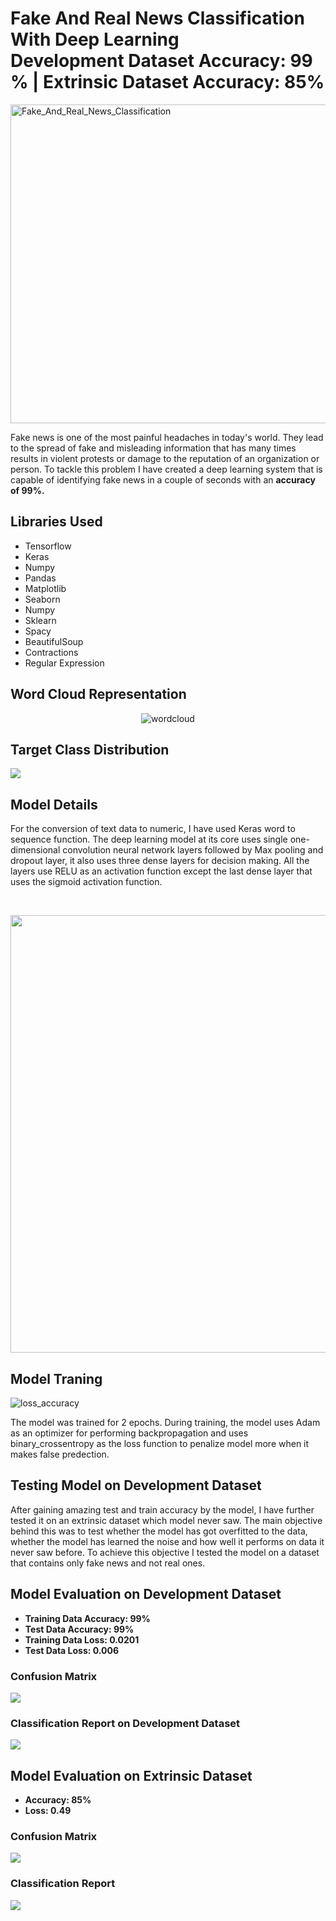 # Fake And Real News Classification With Deep Learning <br> Development Dataset Accuracy: 99 % | Extrinsic Dataset Accuracy: 85%
<img src="https://ichef.bbci.co.uk/news/976/cpsprodpb/089D/production/_111750220_gettyimages-1215064495.jpg" alt="Fake_And_Real_News_Classification" width="1000" height="510">
<p>Fake news is one of the most painful headaches in today's world. They lead to the spread of fake and misleading information that has many times results in violent protests or damage to the reputation of an organization or person. To tackle this problem I have created a deep learning system that is capable of identifying fake news in a couple of seconds with an <b>accuracy of 99%.</b></p>
<h2>Libraries Used</h2>
<ul>
  <li>Tensorflow</li>
  <li>Keras</li>
  <li>Numpy</li>
  <li>Pandas </li>
  <li>Matplotlib</li>
  <li>Seaborn</li>
  <li>Numpy</li>
  <li>Sklearn</li>
  <li>Spacy</li>
  <li>BeautifulSoup</li>
  <li>Contractions</li>
  <li>Regular Expression</li>
</ul>
<h2>Word Cloud Representation</h2>
<p align="center">
<img src="https://github.com/NavinBondade/Fake_And_Real_News_Classification/blob/main/Graphs/Word%20Cloud%20Representation.jpg" alt="wordcloud" >
</p>  
<h2>Target Class Distribution</h2>
<img src="https://github.com/NavinBondade/Fake_And_Real_News_Classification/blob/main/Graphs/Real%20and%20Fake%20News%20Class%20Distribution.png" >
<h2>Model Details</h2>
<p>For the conversion of text data to numeric, I have used Keras word to sequence function. The deep learning model at its core uses single one-dimensional convolution neural network layers followed by Max pooling and dropout layer,  it also uses three dense layers for decision making. All the layers use RELU as an activation function except the last dense layer that uses the sigmoid activation function.</p>
<br>
<p align="center">
  <img src="https://github.com/NavinBondade/Fake_And_Real_News_Classification/blob/main/Graphs/model.png" height="700">
</p>
<h2>Model Traning</h2>
<img src="https://github.com/NavinBondade/Fake_And_Real_News_Classification/blob/main/Graphs/Model%20Training.jpg" alt="loss_accuracy">
<p>The model was trained for 2 epochs. During training, the model uses Adam as an optimizer for performing backpropagation and uses binary_crossentropy as the loss function to penalize model more when it makes false predection.</p>
<h2>Testing Model on Development Dataset</h2>
<p>After gaining amazing test and train accuracy by the model, I have further tested it on an extrinsic dataset which model never saw. The main objective behind this was to test whether the model has got overfitted to the data, whether the model has learned the noise and how well it performs on data it never saw before. To achieve this objective I tested the model on a dataset that contains only fake news and not real ones. </p>
<h2>Model Evaluation on Development Dataset</h2>
<ul>
  <li><b>Training Data Accuracy: 99%</b></li>
  <li><b>Test Data Accuracy: 99%</b></li>
  <li><b>Training Data Loss: 0.0201</b></li> 
  <li><b>Test Data Loss: 0.006</b></li> 
</ul>
<h3>Confusion Matrix</h3>
<img src="https://github.com/NavinBondade/Fake_And_Real_News_Classification/blob/main/Graphs/Confusion%20Matrix%20Development%20Data.png">
<h3>Classification Report on Development Dataset</h3>
<img src="https://github.com/NavinBondade/Fake_And_Real_News_Classification/blob/main/Graphs/Classification%20Report%20development%20data.png">   
<h2>Model Evaluation on Extrinsic Dataset</h2>
<ul>
  <li><b>Accuracy: 85%</b></li>
  <li><b>Loss: 0.49</b></li> 
</ul>
<h3>Confusion Matrix</h3>
<img src="https://github.com/NavinBondade/Fake_And_Real_News_Classification/blob/main/Graphs/Confusion%20Matrix%20For%20Fake%20News%20Dataset.png">
<h3>Classification Report</h3>
<img src="https://github.com/NavinBondade/Fake_And_Real_News_Classification/blob/main/Graphs/Classification%20Report%20For%20Fake%20News%20Dataset.png">   









